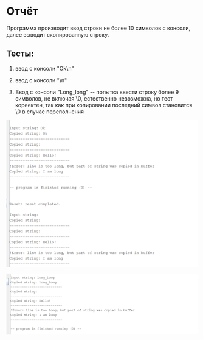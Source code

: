 # Отчёт

Программа производит ввод строки не более 10 символов с консоли, далее выводит скопированную строку.

## Тесты:
1. ввод с консоли "Ok\n"

2. ввод с консоли "\n"

3. Ввод с консоли "Long_long" -- попытка ввести строку более 9 символов, не включая \0, естественно невозможна, но тест кореектен, так 
как при копировании последний символ становится \0 в случае переполнения

 ![Alt text](images/image-2.png)

 ![Alt text](images/image-3.png)